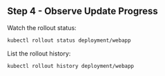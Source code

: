 ## Step 4 - Observe Update Progress

Watch the rollout status:

```bash
kubectl rollout status deployment/webapp
```

List the rollout history:
```bash
kubectl rollout history deployment/webapp
```